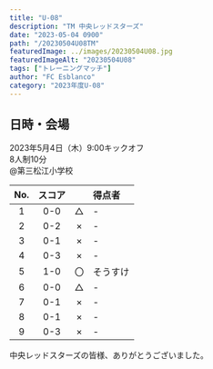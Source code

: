 ```yaml
---
title: "U-08"
description: "TM 中央レッドスターズ"
date: "2023-05-04 0900"
path: "/20230504U08TM"
featuredImage: ../images/20230504U08.jpg
featuredImageAlt: "20230504U08"
tags: ["トレーニングマッチ"]
author: "FC Esblanco"
category: "2023年度U-08"
---
```


## 日時・会場

2023年5月4日（木）9:00キックオフ<br>
8人制10分<br>
@第三松江小学校


| No.| スコア |   | 得点者  |
|:--:|:------:|:-:|:--------|
| 1  | 0-0 | △ |-|
| 2  | 0-2 | × |-|
| 3  | 0-1 | × |-|
| 4  | 0-3 | × |-|
| 5  | 1-0 | 〇 |そうすけ|
| 6  | 0-0 | △ |-|
| 7  | 0-1 | × |-|
| 8  | 0-1 | × |-|
| 9  | 0-3 | × |-|


中央レッドスターズの皆様、ありがとうございました。
